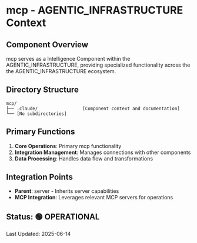 # mcp - AGENTIC_INFRASTRUCTURE Context

## Component Overview

mcp serves as a Intelligence Component within the AGENTIC_INFRASTRUCTURE, providing specialized functionality across the the AGENTIC_INFRASTRUCTURE ecosystem.

## Directory Structure

```
mcp/
├── .claude/                 [Component context and documentation]
└── [No subdirectories]
```

## Primary Functions

1. **Core Operations**: Primary mcp functionality
2. **Integration Management**: Manages connections with other components
3. **Data Processing**: Handles data flow and transformations

## Integration Points

- **Parent**: server - Inherits server capabilities
- **MCP Integration**: Leverages relevant MCP servers for operations
  
## Status: 🟢 OPERATIONAL

Last Updated: 2025-06-14
